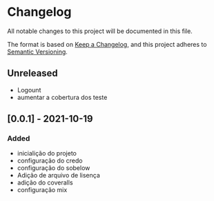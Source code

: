 # Changelog
All notable changes to this project will be documented in this file.

The format is based on [Keep a Changelog](https://keepachangelog.com/en/1.0.0/),
and this project adheres to [Semantic Versioning](https://semver.org/spec/v2.0.0.html).

## Unreleased
- Logount
- aumentar a cobertura dos teste

## [0.0.1] - 2021-10-19
### Added
- inicialição do projeto
- configuração do credo
- configuração do sobelow
- Adição de arquivo de lisença
- adição do coveralls
- configuração mix
